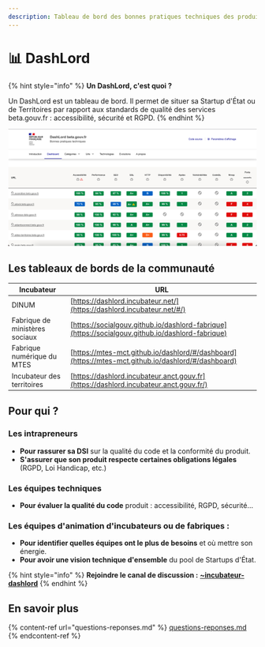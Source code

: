 ```yaml
---
description: Tableau de bord des bonnes pratiques techniques des produits numériques.
---
```


# 📊 DashLord

{% hint style="info" %}
**Un DashLord, c'est quoi ?**

Un DashLord est un tableau de bord. Il permet de situer sa Startup d'État ou de Territoires par rapport aux standards de qualité des services beta.gouv.fr : accessibilité, sécurité et RGPD.
{% endhint %}

![Capture d'écran du Dashlord de beta.gouv.fr](<../../.gitbook/assets/Screenshot 2021-11-04 at 14.22.17.png>)

## Les tableaux de bords de la communauté

| **Incubateur**                 | **URL**                                                                                            |
| ------------------------------ | -------------------------------------------------------------------------------------------------- |
| DINUM                          | [https://dashlord.incubateur.net/](https://dashlord.incubateur.net/#/)                             |
| Fabrique de ministères sociaux | [https://socialgouv.github.io/dashlord-fabrique](https://socialgouv.github.io/dashlord-fabrique)   |
| Fabrique numérique du MTES     | [https://mtes-mct.github.io/dashlord/#/dashboard](https://mtes-mct.github.io/dashlord/#/dashboard) |
| Incubateur des territoires     | [https://dashlord.incubateur.anct.gouv.fr](https://dashlord.incubateur.anct.gouv.fr/)|

## Pour qui ?

### Les intrapreneurs

* **Pour rassurer sa DSI** sur la qualité du code et la conformité du produit.
* **S'assurer que son produit respecte certaines obligations légales** (RGPD, Loi Handicap, etc.)

### Les équipes techniques

* **Pour évaluer la qualité du code** produit : accessibilité, RGPD, sécurité...

### Les équipes d'animation d'incubateurs ou de fabriques :

* **Pour identifier quelles équipes ont le plus de besoins** et où mettre son énergie.
* **Pour avoir une vision technique d'ensemble** du pool de Startups d'État.

{% hint style="info" %}
**Rejoindre le canal de discussion :** [**\~incubateur-dashlord**](https://mattermost.incubateur.net/betagouv/channels/incubateur-dashlord)
{% endhint %}

## En savoir plus

{% content-ref url="questions-reponses.md" %}
[questions-reponses.md](questions-reponses.md)
{% endcontent-ref %}
